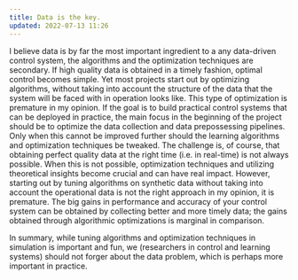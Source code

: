 ```yaml
---
title: Data is the key.
updated: 2022-07-13 11:26
---
```


I believe data is by far the most important ingredient to a any data-driven control system, the algorithms and the optimization techniques are secondary. If high quality data is obtained in a timely fashion, optimal control becomes simple. Yet most projects start out by optimizing algorithms, without taking into account the structure of the data that the system will be faced with in operation looks like. This type of optimization is premature in my opinion. If the goal is to build practical control systems that can be deployed in practice, the main focus in the beginning of the project should be to optimize the data collection and data prepossessing pipelines. Only when this cannot be improved further should the learning algorithms and optimization techniques be tweaked. The challenge is, of course, that obtaining perfect quality data at the right time (i.e. in real-time) is not always possible. When this is not possible, optimization techniques and utilizing theoretical insights become crucial and can have real impact. However, starting out by tuning algorithms on synthetic data without taking into account the operational data is not the right approach in my opinion, it is premature. The big gains in performance and accuracy of your control system can be obtained by collecting better and more timely data; the gains obtained through algorithmic optimizations is marginal in comparison.

In summary, while tuning algorithms and optimization techniques in simulation is important and fun, we (researchers in control and learning systems) should not forger about the data problem, which is perhaps more important in practice.
